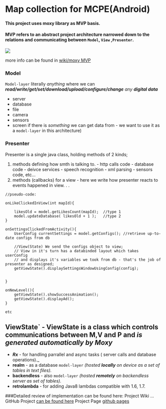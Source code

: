 # Map collection for MCPE(Android)

#### This project uses moxy library as MVP basis.
#### MVP refers to an abstract project architecture narrowed down to the relations and communicating  between `Model`, `View` ,`Presenter`.

![](https://camo.githubusercontent.com/d0a4baaa8261d93d56367a0d82f3be91abdd95bf/68747470733a2f2f686162726173746f726167652e6f72672f66696c65732f6132652f6235312f3862342f61326562353138623436356134646639623437653638373934353139323730642e676966)

more info can be found in [wiki/moxy MVP](https://github.com/ffive/mcpe-maps-mvp/wiki/Moxy-MVP)


### Model
`Model-layer` literally _anything_ where we can _**read/write/get/set/download/upload/configure/change** any **digital data**_
- server
- database
- file
- camera
- sensors
- screen
if there is _something_ we can get data from - we want to use it as a `model-layer` in this architecture)

### Presenter
Presenter is a single java class, holding methods of 2 kinds;
1. methods defining how smth is talking to.
		- http calls code
		- database code
		- deivce services
		- speech recognition
		- xml parsing
		- sensors code, etc...
2. methods (callbacks) for a view - here we write how presenter reacts to events happened in view.
.
.
```
//pseudo-code:

onLikeClickedInView(int mapId){

	likesOld = model.getLikesCount(mapId);  //type 1
	model.updateDatabase( likesOld + 1 );   //type 2
}

onSettingsClickedFromActivity(){
	UserConfig currentSettings = model.getConfigs(); //retrieve up-to-date configs from db
	
	//View(State) We send the configs object to view;
	// View in it's turn has a databinded layout which takes userConfig 
	// and displays it's variables we took from db - that's the job of presenter as designed;
	getViewState().displaySettingsWindowUsingConfig(config); 
	
	
}

onNewLevel(){
	getViewState().showSuccessAnimation();
	getViewState().displayAd();
}

etc
```

## ViewState` - ViewState is a class which controls communications between M,V and P  and **_is generated automatically by Moxy_**


- **_Rx_** - for handling parrallel and async tasks ( server calls and database operations)._  
- **realm** - as a database `model-layer` _(hosted **locally** on device as a set of tables in text files)._
- **backendless** - also `model-layer` _(hosted **remotely** on backendless server as set of tables)._
- **retrolambda** - for adding Java8 lambdas compatible with 1.6, 1.7.

###Detailed review of implementation can be found here:
	Project Wiki ...
	GitHub Project [can be found here](https://github.com/ffive/mcpe-maps-mvp/projects/1)
	Project Page [github pages](https://github.com/ffive/mcpe-maps-mvp/projects/1)
